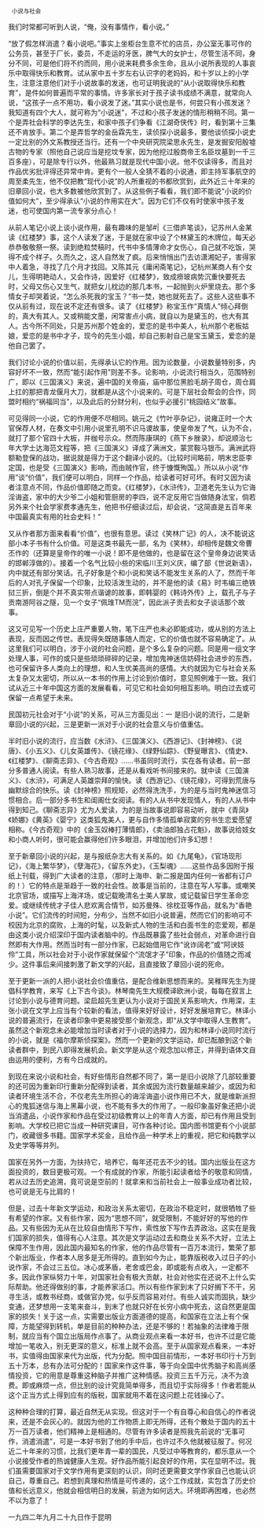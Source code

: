      小说与社会 

   我们时常都可听到人说，“俺，没有事情作，看小说。” 

   “放了假怎样消遣？看小说吧。”事实上坐柜台生意不忙的店员，办公室无事可作的公务员，甚至于厂长，委员，不走运的牙医，脾气大的女护士，尽管生活不同，身分不同，可是他们将不约而同，用小说来耗费多余生命，且从小说所表现的人事哀乐中取得快乐和教育。试从家中五十岁左右认识字的老妈妈，和十岁以上的小学生，注意注意他们对于小说故事的发迷，也可证明我说的“从小说取得快乐和教育”，是件如何普遍而平常的事情。许多家长对于孩子读书成绩不满意，就常向人说，“这孩子一点不用功，看小说发了迷。”其实小说也是书，何尝只有小孩发迷？我知道有四个大人，就可称为“小说迷”，不过和小孩子发迷的情形稍稍不同。第一个是弄社会科学的李达先生，和家中孩子们争看《江湖奇侠传》时，看到第十三集还不肯放手。第二个是弄哲学的金岳霖先生，读侦探小说最多，要他谈侦探小说史一定比别的外文系教授还当行。还有一个中央研究院梁思永先生，是发掘安阳殷墟古物的专家（照他自己说应当是挖坟专家，因为他挖过殷商帝王名臣坟墓到一千三百多座），可是除专行以外，他最熟习就是现代中国小说。他不仅读得多，而且对作品优劣批评得还异常中肯。更有个一般人全猜不着的小说通，即主持军事航空的周至柔先生，他不仅把教“现代小说”的人所重视的书都欣赏到，此外近三十年来的旧章回小说，也大多数被他欣赏到了。从这些例子看看，我们即不能说“小说的价值如何大”，至少得承认“小说的作用实在大”。因为它们不仅有时使家中孩子发迷，也可使国内第一流专家分点心！

   从前人笔记小说上谈小说作用，最有趣味的是邹#|《三借庐笔谈》，记苏州人金某读《红楼梦》事，这个人读发了迷，于是就在家中设了个林黛玉的木牌位，每天必恭恭敬敬祭一祭。读到绝粒焚稿时，代书中多情薄命才女伤心，自己就不吃饭，哭得不成个样子。久而久之，这人自然发了疯。后来悄悄出门去访潇湘妃子，害得家中人着急，寻找了几个月才找回。又陈其元《庸闲斋笔记》，记杭州某商人有个女儿，生得明艳动人，又会作诗，因爱好《红楼梦》，致成痨玻病势沉重快要死去时，父母又伤心又生气，就把女儿枕边的那几本书，一起抛到火炉里烧去。那个多情女子却哭着说，“怎么杀死我的宝玉？”书一焚，她也就死去了。这些人这些事不仅从前有过，现在说不定还有很多。读了《红楼梦》称宝玉作“真情人”倾心拜倒的，真大有其人。又或稍能文墨，闲常害点小病，就自以为是黛玉的，也大有其人。古今所不同处，只是苏州那个姓金的，爱恋的是书中美人，杭州那个老板姑娘，爱恋的是书中才子，现今的先生小姐，却自己影射自己是宝玉黛玉，爱恋的是他自己罢了。

   我们讨论小说的价值以前，先得承认它的作用。因为论数量，小说数量特别多，内容好坏不一致，然而“能引起作用”则差不多。论影响，小说流行相当久，范围特别广，即以《三国演义》来说，遍中国的关帝庙，庙中那位黑脸毛胡子周仓，周仓肩上扛的那把青龙偃月大刀，就都是从这个小说来的。可是下层社会帮会的合作，同盟时相约“祸福同当”，以及此后的分财分利，也似乎必援引“桃园结义”故事。

   可见得同一小说，它的作用便不尽相同。姚元之《竹叶亭杂记》，说雍正时一个大官保荐人材，在奏文中引用小说里孔明不识马谡故事，使皇帝发了气，认为不合，就打了那个官四十大板，并枷号示众。然而陈康琪的《燕下乡脞录》，却说顺治七年大学士达海范文程等，把《三国演义》译成了满洲文，蒙赏鞍马银币。满洲武将额勒登保的战功，据说就是得力于这个翻译小说的。（比较时间略前，明末忠臣李定国，也是受《三国演义》影响，而由贼作官，终于慷慨殉国。）所以从小说“作用”谈“价值”，我们便可以明白，同样一个作品，给读者可好可坏。有时又因为读者注意点不同，作品价值即随之而变。《红楼梦》，《水浒传》，卫道老先生认为它诲淫诲盗，家中的大少爷二小姐和管厨房的李四，说不定反用它当做随身法宝，倘若另外来个社会学家费孝通先生，他把书仔细读过后，却会说，“这简直是五百年来中国最真实有用的社会史料！”

   又从作者那方面来看看“价值”，也很有意思。读过《笑林广记》的人，决不能说这部小本子书有什么价值。可是这类书最先一部，名为《笑林》，却相传是魏文帝曹丕作的（还算是皇帝作的唯一小说！即不是他做的，也是留在这个皇帝身边说笑话的邯郸淳做的）。接着一个名气比较小些的宋临川王刘义庆，编了部《世说新语》，内中就还有部分笑话。孔子好象是个和小说和笑话不能发生关系的人了，然而千年后的人对孔子保留一个印象，比较活泼生动的，并不是他的读《易》时韦编三绝铁挝三折，倒是个并不真实带点谐谑的故事，即韩婴的《韩诗外传》上，载孔子与子贡南游阿谷之隧，见一个女子“佩琟TM而浣”，因此派子贡去和女子谈话那个故事。

   这又可见写一个历史上庄严重要人物，笔下庄严也未必即能成功，或从别的方法上表现，反而因之传世。表现得失既随事随人而定，它的价值也就不容易确定了。从这里我们可以明白，涉于小说的社会问题，是个多么复杂的问题。同是用一组文字处理人事，可作的或只是些琐琐碎碎的记录，增加鬼神迷信妨碍社会进步的东西，也可保留许多人类向上的理想，和人生优美高尚的感情。大约就因为它与社会关系太复杂又太密切，所以从一本书的作用上讨论到价值时，意见照例难于一致。我们试从近三十年中国这方面的发展看看，可见它和社会如何相互影响。明白过去或可保留一点希望于未来。

   民国初元社会对于“小说”的关系，可从三方面见出：一 是旧小说的流行，二是新章回小说的兴起，三是更新一派对于小说的社会意义与价值重估。 

   半时旧小说的流行，应当数《水浒》、《三国演义》、《西游记》、《封神榜》、《说唐》、《小五义》、《儿女英雄传》、《镜花缘》、《绿野仙踪》、《野叟曝言》、《情史》、《红楼梦》、《聊斋志异》、《今古奇观》……书虽同时流行，实在各有读者。前一部分多普通人阅读。有些人熟习故事，还是从看戏听书间接来的。就中读《三国演义》、《水浒》，可满足人英雄崇拜的愉快。读《西游记》、《镜花缘》，可得到荒唐与幽默综合的快乐。读《封神榜》照规矩，必然得洗洗手，为的是与当时鬼神迷信习惯相合。后一部分多书生和闺阁仕女阅读。有的人从书中发现情人，有的人从书中得到知己。《聊斋志异》尤为人爱读，为的是当故事说即容易动听，就中《青凤》《娇娜》《黄英》《婴宁》这类狐鬼美人，更与自作多情孤单寂寞的穷书生恋爱愿望相称。《今古奇观》中的《金玉奴棒打薄情郎》，《卖油郎独占花魁》，故事说给妓女和小商人听时，很可能会赢得他们许多眼泪，并增加他们许多幻想！

   至于新章回小说的兴起，是与报纸杂志大有关系的。如《九尾龟》，《官场现形记》，《海上繁华梦》，《孽海花》，《留东外史》，《玉梨魂》……这些作品多因附于报纸上刊载，得到广大读者的注意，（那时上海申、新二报是国内任何一省都有订户的！）它的特点是渐趋于一致的社会性。故事是当前的，注意在写人写事。或嘲笑北京官场，或描写上海洋场，或记载晚清名士美人掌故，或记载留日学生革命恋爱。或继续传统才子佳人悲欢离合情节，如苏曼殊、徐枕亚等作品，就名为“香艳小说”。它们流传的时间短，分布少，当然不如旧小说普遍，然而它们的影响可不校因为北京的腐败，上海的时髦，以及新式人物的生活和白面书生的恋爱观，都是由这类小说介绍深印于国内读者脑中的。作品既暴露了些社会弱点，对革命进行自然即有大作用。然而当时有一部分作家，已起始借用它作“讹诈阔老”或“阿谀妓伶”工具，所以社会对于小说作家就保留个“流氓才子”印象，作品的价值随之而减少。这件事后来间接刺激了新文学的兴起，且直接致了章回小说的死命。

   至于更新一派的人把小说社会价值重估，是配合维新思想而来的。吴稚晖先生为提倡科学教育，来写《上下古今谈》。林琴南先生大规模译欧洲小说，每每在叙言上讨论到小说与德育问题。梁启超先生更认为小说对于国民关系影响大，作用深，主张小说在文学上应当有个较新的看法，值得来好好设计，好好发展培育它。林译小说的普遍流行，在读者印象中更易接受那个新观念，即“从文学中取得人生教育”。虽然这个新观念未必能增加当时读者对于小说的选择力，因为和林译小说同时流行的小说，就是《福尔摩斯侦探案》。然而一个更新的文学运动，却已酝酿到这个新读者群中，到民八即得发展机会。新文学是从这个观念加以修正，并得到语体文自由运用的便利，方有今日成就的。 

   到现在来说小说和社会，有好些情形自然都不同了，第一是旧小说除了几部较重要的还可因为重新印行重新分配得到读者，其余或因为流行数量越来越少，或因为和读者环境生活不合，不仅老先生所担心的诲淫诲盗小说作用已不大，就是维新派担心的鬼狐迷信与海上黑幕小说，也不能有多大的作用了。一般印象虽好象还把小说当消遣品，小说作家和作品在受过初级教育以上的年青人方面，却已有作用且受到影响。大学校已把它当成一种研究课目，可作各种讨论。国内图书馆更有个小说部门，收藏很多书籍。国家学术奖金，且给作品一种学术上的重视，把它和纯数学以及史学等等并列。

   国家在另外一方面，为扶持它，培养它，每年还花去不少的钱。国内出版业在这方面投资的，数目更极可观。一个有成就的作家，所能引起读者给予的敬意和同情，若从过去历史追溯，竟可说是空前的！就拿来和当前社会上一般事业成功者比较，也可说是无与比肩的！

   但是，过去十年新文学运动，和政治关系太密切，在政治不稳定时，就很牺牲了些有希望的作家。又有些作家，因为“思想不同”，就受限制，不能好好的写他的作品。又有些因为无从在比较自由情形下写作，索性放下写作去弄政治。这实在是我们国家的损失，值得有心人注意。其次是文学运动过去和商业关系不大好，立法上保障不生作用，因此国内最知名的作家，他的作品尽管有一百万本流行，繁荣了那个新出版业，作者本人居多是无所得的。直到如今为止，能靠版税收入过日子的小说作家，不会过三五位。冰心或茅盾，老舍或巴金，即或能有点收入，一定都不多。因此作家纵努力十年，对国家社会有极大贡献，社会对他实在还说不上什么实际帮助。他还得做别的事，才能养家活口。所以有些作家到末了只好搁下不干，另寻生活，或教书经商，或做官办党，似乎反而容易对付。有些人诚实而固执，缺少变通，还梦想用一支笔来奋斗，到末了也就只好在长穷小病中死去，这自然更是国家的损失！关于这一点，实需要出版业方面道德的提高，和国家在立法上有个保障，方能望得到转机，单是目前的种种办法，还是不够的！若抽象的法律难于限制，就应当有个国立出版局作点事了。从商业观点来看一本好书，也许不过是它能增加一笔收入，别无更深的意义，标准上就不会高。至于从国家观点看来，一本好书，实值得由国家来代为出版，代为分配。照中国目前情形，一本好书印行十万到五十万本，总有办法可分配的！国家来作这件事，等于向全国中优秀脑子和高尚感情投资，它的用意是尊重这种脑子并推广这种情感。投资三五千万元，决不为浪费。即或麻烦一点，但比别的设计究竟简单得多，而且切于实际得多！作者若能从这个正当方式上得到应有的版税，国家就用不着在这问题上花钱操心了。 

   这种种合理的打算，最近自然无从实现。但这对于一个有自尊心和自信心的作者说来，还是不会灰心的。就因为他的工作物质上即无所得，还有个散处于国内的五十万一百万读者，他们精神上是相通的。尽管有许多读者是照我先前说的“无事可作，消遣消遣”，可是一本好书到了他的手中后，也许过不久他就被征服了。何况近二十年来的习惯，比我们更年青一辈的国民，凡受过中等教育的，都乐意从一个小说接受作者的热诚健康人生观。好作品所能引起良好的作用，实在显明不过。我们虽需要国家对于文学作用有更深刻的认识，同时还更需要文学作家自己也能认识自己，尊重自己。若想到真理和热情是可传递的，这个工作成就，实包含了历史价值和长远意义，他就会相信明日的发展，前途为如何远大。环境即再困难，也必然不以为意了！

   一九四二年九月二十九日作于昆明 

